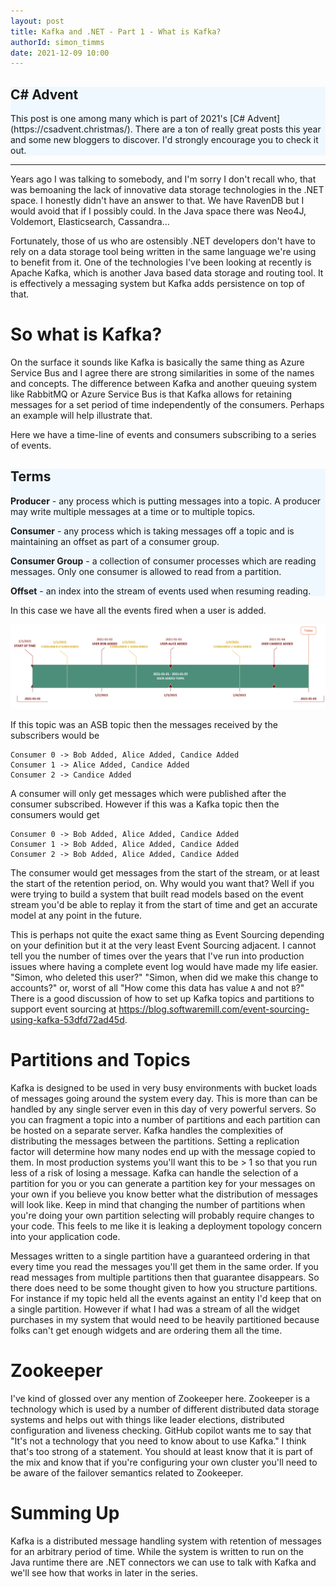 ```yaml
---
layout: post
title: Kafka and .NET - Part 1 - What is Kafka?
authorId: simon_timms
date: 2021-12-09 10:00
---
```


<div style="background: aliceblue"><h2>C# Advent</h2>This post is one among many which is part of 2021's [C# Advent](https://csadvent.christmas/). There are a ton of really great posts this year and some new bloggers to discover. I'd strongly encourage you to check it out.</div>
<hr/>

Years ago I was talking to somebody, and I'm sorry I don't recall who, that was bemoaning the lack of innovative data storage technologies in the .NET space. I honestly didn't have an answer to that. We have RavenDB but I would avoid that if I possibly could. In the Java space there was Neo4J, Voldemort, Elasticsearch, Cassandra... 

Fortunately, those of us who are ostensibly .NET developers don't have to rely on a data storage tool being written in the same language we're using to benefit from it. One of the technologies I've been looking at recently is Apache Kafka, which is another Java based data storage and routing tool. It is effectively a messaging system but Kafka adds persistence on top of that.

# So what is Kafka?

On the surface it sounds like Kafka is basically the same thing as Azure Service Bus and I agree there are strong similarities in some of the names and concepts. The difference between Kafka and another queuing system like RabbitMQ or Azure Service Bus is that Kafka allows for retaining messages for a set period of time independently of the consumers. Perhaps an example will help illustrate that. 

Here we have a time-line of events and consumers subscribing to a series of events.

<div style="background-color: aliceblue">
<h2>Terms</h2>
<b>Producer</b> - any process which is putting messages into a topic. A producer may write multiple messages at a time or to multiple topics. 

<b>Consumer</b> - any process which is taking messages off a topic and is maintaining an offset as part of a consumer group.

<b>Consumer Group</b> - a collection of consumer processes which are reading messages. Only one consumer is allowed to read from a partition.

<b>Offset</b> - an index into the stream of events used when resuming reading.
</div>

 In this case we have all the events fired when a user is added. 

![Time line showing consumers and messages on a topic](../images/kafka/2021-12-04-15-51-05.png)

If this topic was an ASB topic then the messages received by the subscribers would be 

```
Consumer 0 -> Bob Added, Alice Added, Candice Added
Consumer 1 -> Alice Added, Candice Added
Consumer 2 -> Candice Added
```

A consumer will only get messages which were published after the consumer subscribed. However if this was a Kafka topic then the consumers would get 

```
Consumer 0 -> Bob Added, Alice Added, Candice Added
Consumer 1 -> Bob Added, Alice Added, Candice Added
Consumer 2 -> Bob Added, Alice Added, Candice Added
```

The consumer would get messages from the start of the stream, or at least the start of the retention period, on. Why would you want that? Well if you were trying to build a system that built read models based on the event stream you'd be able to replay it from the start of time and get an accurate model at any point in the future. 

This is perhaps not quite the exact same thing as Event Sourcing depending on your definition but it at the very least Event Sourcing adjacent. I cannot tell you the number of times over the years that I've run into production issues where having a complete event log would have made my life easier. "Simon, who deleted this user?" "Simon, when did we make this change to accounts?" or, worst of all "How come this data has value `A` and not `B`?" There is a good discussion of how to set up Kafka topics and partitions to support event sourcing at https://blog.softwaremill.com/event-sourcing-using-kafka-53dfd72ad45d.

# Partitions and Topics 

Kafka is designed to be used in very busy environments with bucket loads of messages going around the system every day. This is more than can be handled by any single server even in this day of very powerful servers. So you can fragment a topic into a number of partitions and each partition can be hosted on a separate server. Kafka handles the complexities of distributing the messages between the partitions. Setting a replication factor will determine how many nodes end up with the message copied to them. In most production systems you'll want this to be > 1 so that you run less of a risk of losing a message. Kafka can handle the selection of a partition for you or you can generate a partition key for your messages on your own if you believe you know better what the distribution of messages will look like. Keep in mind that changing the number of partitions when you're doing your own partition selecting will probably require changes to your code. This feels to me like it is leaking a deployment topology concern into your application code. 

Messages written to a single partition have a guaranteed ordering in that every time you read the messages you'll get them in the same order. If you read messages from multiple partitions then that guarantee disappears. So there does need to be some thought given to how you structure partitions. For instance if my topic held all the events against an entity I'd keep that on a single partition. However if what I had was a stream of all the widget purchases in my system that would need to be heavily partitioned because folks can't get enough widgets and are ordering them all the time. 

# Zookeeper

I've kind of glossed over any mention of Zookeeper here. Zookeeper is a technology which is used by a number of different distributed data storage systems and helps out with things like leader elections, distributed configuration and liveness checking. GitHub copilot wants me to say that "It's not a technology that you need to know about to use Kafka." I think that's too strong of a statement. You should at least know that it is part of the mix and know that if you're configuring your own cluster you'll need to be aware of the failover semantics related to Zookeeper.

# Summing Up

Kafka is a distributed message handling system with retention of messages for an arbitrary period of time. While the system is written to run on the Java runtime there are .NET connectors we can use to talk with Kafka and we'll see how that works in later in the series. 